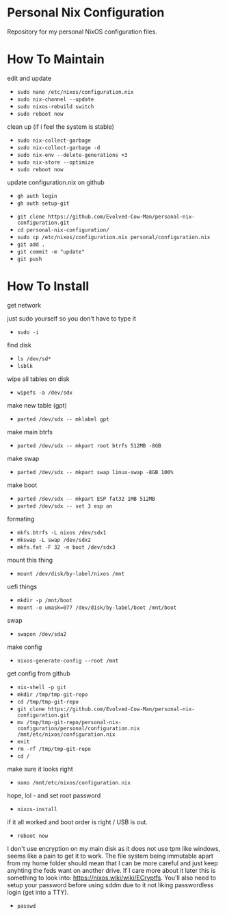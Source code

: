 # Personal Nix Configuration
Repository for my personal NixOS configuration files.

# How To Maintain
edit and update
* `sudo nano /etc/nixos/configuration.nix`
* `sudo nix-channel --update`
* `sudo nixos-rebuild switch`
* `sudo reboot now`

clean up (if i feel the system is stable)
* `sudo nix-collect-garbage`
* `sudo nix-collect-garbage -d`
* `sudo nix-env --delete-generations +3`
* `sudo nix-store --optimize`
* `sudo reboot now`

update configuration.nix on github

[//]: # (I think this how you do comments - also make sure there is white line before)

[//]: # (I think this is how you do github auth on linux)
* `gh auth login`
* `gh auth setup-git`

[//]: # (hope the rest goes okay)
* `git clone https://github.com/Evolved-Cow-Man/personal-nix-configuration.git`
* `cd personal-nix-configuration/`
* `sudo cp /etc/nixos/configuration.nix personal/configuration.nix`
* `git add .`
* `git commit -m "update"`
* `git push`

# How To Install
get network

just sudo yourself so you don't have to type it
* `sudo -i`

find disk
* `ls /dev/sd*`
* `lsblk`

wipe all tables on disk
* `wipefs -a /dev/sdx`

make new table (gpt)
* `parted /dev/sdx -- mklabel gpt`

make main btrfs
* `parted /dev/sdx -- mkpart root btrfs 512MB -8GB`

make swap
* `parted /dev/sdx -- mkpart swap linux-swap -8GB 100%`

make boot
* `parted /dev/sdx -- mkpart ESP fat32 1MB 512MB`
* `parted /dev/sdx -- set 3 esp on`

formating
* `mkfs.btrfs -L nixos /dev/sdx1`
* `mkswap -L swap /dev/sdx2`
* `mkfs.fat -F 32 -n boot /dev/sdx3`

mount this thing
* `mount /dev/disk/by-label/nixos /mnt`

uefi things
* `mkdir -p /mnt/boot`
* `mount -o umask=077 /dev/disk/by-label/boot /mnt/boot`

swap
* `swapon /dev/sda2`

make config
* `nixos-generate-config --root /mnt`

get config from github
* `nix-shell -p git`
* `mkdir /tmp/tmp-git-repo`
* `cd /tmp/tmp-git-repo`
* `git clone https://github.com/Evolved-Cow-Man/personal-nix-configuration.git`
* `mv /tmp/tmp-git-repo/personal-nix-configuration/personal/configuration.nix /mnt/etc/nixos/configuration.nix`
* `exit`
* `rm -rf /tmp/tmp-git-repo`
* `cd /`

make sure it looks right
* `nano /mnt/etc/nixos/configuration.nix`

hope, lol - and set root password
* `nixos-install`

if it all worked and boot order is right / USB is out.
* `reboot now`

I don't use encryption on my main disk as it does not use tpm like windows, 
seems like a pain to get it to work. The file system being immutable apart from 
my home folder should mean that I can be more careful and just keep anyhting 
the feds want on another drive. If I care more about it later this is something 
to look into: https://nixos.wiki/wiki/ECryptfs. You'll also need to setup your 
password before using sddm due to it not liking passwordless login (get into a 
TTY).
* `passwd`
